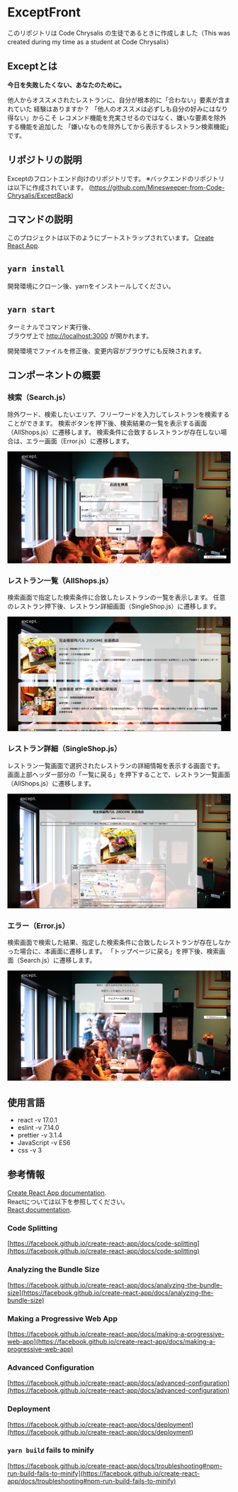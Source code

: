 # ExceptFront
このリポジトリは Code Chrysalis の生徒であるときに作成しました（This was created during my time as a student at Code Chrysalis）

## Exceptとは
**今日を失敗したくない、あなたのために。**

他人からオススメされたレストランに、自分が根本的に「合わない」要素が含まれていた
経験はありますか？
「他人のオススメは必ずしも自分の好みにはなり得ない」からこそ
レコメンド機能を充実させるのではなく、嫌いな要素を除外する機能を追加した
「嫌いなものを除外してから表示するレストラン検索機能」です。

## リポジトリの説明
Exceptのフロントエンド向けのリポジトリです。
※バックエンドのリポジトリは以下に作成されています。
(https://github.com/Minesweeper-from-Code-Chrysalis/ExceptBack)

## コマンドの説明

このプロジェクトは以下のようにブートストラップされています。
 [Create React App](https://github.com/facebook/create-react-app).

## `yarn install`

開発環境にクローン後、yarnをインストールしてください。

## `yarn start`

ターミナルでコマンド実行後、\
ブラウザ上で [http://localhost:3000](http://localhost:3000) が開かれます。

開発環境でファイルを修正後、変更内容がブラウザにも反映されます。

## コンポーネントの概要
### 検索（Search.js）
除外ワード、検索したいエリア、フリーワードを入力してレストランを検索することができます。
検索ボタンを押下後、検索結果の一覧を表示する画面（AllShops.js）に遷移します。
検索条件に合致するレストランが存在しない場合は、エラー画面（Error.js）に遷移します。

![画面イメージ](screenshots/Search.png)

### レストラン一覧（AllShops.js）
検索画面で指定した検索条件に合致したレストランの一覧を表示します。
任意のレストラン押下後、レストラン詳細画面（SingleShop.js）に遷移します。

![画面イメージ](screenshots/AllShops.png)

### レストラン詳細（SingleShop.js）
レストラン一覧画面で選択されたレストランの詳細情報を表示する画面です。
画面上部ヘッダー部分の「一覧に戻る」を押下することで、レストラン一覧画面（AllShops.js）に遷移します。

![画面イメージ](screenshots/SingleShop.png)

### エラー（Error.js）
検索画面で検索した結果、指定した検索条件に合致したレストランが存在しなかった場合に、本画面に遷移します。
「トップページに戻る」を押下後、検索画面（Search.js）に遷移します。

![画面イメージ](screenshots/Error.png)

## 使用言語
- react -v 17.0.1
- eslint -v 7.14.0
- prettier -v 3.1.4
- JavaScript -v ES6
- css -v 3

## 参考情報
[Create React App documentation](https://facebook.github.io/create-react-app/docs/getting-started).　\
Reactについては以下を参照してください。\
 [React documentation](https://reactjs.org/).

### Code Splitting
 [https://facebook.github.io/create-react-app/docs/code-splitting](https://facebook.github.io/create-react-app/docs/code-splitting)

### Analyzing the Bundle Size
[https://facebook.github.io/create-react-app/docs/analyzing-the-bundle-size](https://facebook.github.io/create-react-app/docs/analyzing-the-bundle-size)

### Making a Progressive Web App
 [https://facebook.github.io/create-react-app/docs/making-a-progressive-web-app](https://facebook.github.io/create-react-app/docs/making-a-progressive-web-app)

### Advanced Configuration
[https://facebook.github.io/create-react-app/docs/advanced-configuration](https://facebook.github.io/create-react-app/docs/advanced-configuration)

### Deployment
[https://facebook.github.io/create-react-app/docs/deployment](https://facebook.github.io/create-react-app/docs/deployment)

### `yarn build` fails to minify
 [https://facebook.github.io/create-react-app/docs/troubleshooting#npm-run-build-fails-to-minify](https://facebook.github.io/create-react-app/docs/troubleshooting#npm-run-build-fails-to-minify)
